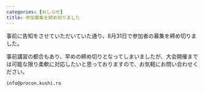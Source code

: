 ```yaml
---
categories: [おしらせ]
title: 参加募集を締め切りました
---
```


事前に告知をさせていただいていた通り、8月31日で参加者の募集を締め切りました。

事前講習の都合もあり、早めの締め切りとなってしまいましたが、大会開催までは可能な限り柔軟に対応したいと思っておりますので、お気軽にお問い合わせください。

`info@procon.kushi.ro`

